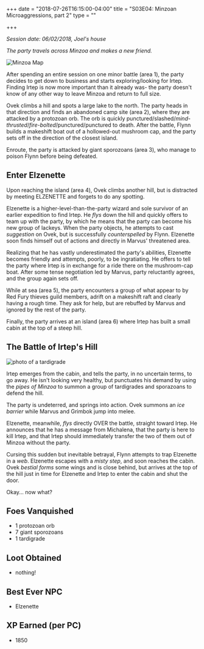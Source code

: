 +++
date = "2018-07-26T16:15:00-04:00"
title = "S03E04: Minzoan Microaggressions, part 2"
type = ""

+++

_Session date: 06/02/2018, Joel's house_

_The party travels across Minzoa and makes a new friend._

<!--more-->

![Minzoa Map](/uploads/session-304-map.png)

After spending an entire session on one minor battle (area 1), the party decides to get down to business and starts exploring/looking for Irtep. Finding Irtep is now more important than it already was- the party doesn't know of any other way to leave Minzoa and return to full size.

Ovek climbs a hill and spots a large lake to the north. The party heads in that direction and finds an abandoned camp site (area 2), where they are attacked by a protozoan orb. The orb is quickly punctured/slashed/_mind-thrusted_/_fire-bolted_/punctured/punctured to death.  After the battle, Flynn builds a makeshift boat out of a hollowed-out mushroom cap, and the party sets off in the direction of the closest island.

Enroute, the party is attacked by giant sporozoans (area 3), who manage to poison Flynn before being defeated. 

## Enter Elzenette

Upon reaching the island (area 4), Ovek climbs another hill, but is distracted by meeting ELZENETTE and forgets to do any spotting. 

Elzenette is a higher-level-than-the-party wizard and sole survivor of an earlier expedition to find Irtep. He _flys_ down the hill and quickly offers to team up with the party, by which he means that the party can become his new group of lackeys. When the party objects, he attempts to cast _suggestion_ on Ovek, but is successfully _counterspelled_ by Flynn. Elzenette soon finds himself out of actions and directly in Marvus' threatened area. 

Realizing that he has vastly underestimated the party's abilities, Elzenette becomes friendly and attempts, poorly, to be ingratiating. He offers to tell the party where Irtep is in exchange for a ride there on the mushroom-cap boat. After some tense negotiation led by Marvus, party reluctantly agrees, and the group again sets off.

While at sea (area 5), the party encounters a group of what appear to by Red Fury thieves guild members, adrift on a makeshift raft and clearly having a rough time. They ask for help, but are rebuffed by Marvus and ignored by the rest of the party.

Finally, the party arrives at an island (area 6) where Irtep has built a small cabin at the top of a steep hill. 

## The Battle of Irtep's Hill

![photo of a tardigrade](/uploads/tardigrade.png)

Irtep emerges from the cabin, and tells the party, in no uncertain terms, to go away. He isn't looking very healthy, but punctuates his demand by using the _pipes of Minzoa_ to summon a group of tardigrades and sporazoans to defend the hill.

The party is undeterred, and springs into action. Ovek summons an _ice barrier_ while Marvus and Grimbok jump into melee. 

Elzenette, meanwhile, _flys_ directly OVER the battle, straight toward Irtep. He announces that he has a message from Michalena, that the party is here to kill Irtep, and that Irtep should immediately transfer the two of them out of Minzoa without the party. 

Cursing this sudden but inevitable betrayal, Flynn attempts to trap Elzenette in a _web_. Elzenette escapes with a _misty step_, and soon reaches the cabin. Ovek _bestial forms_ some wings and is close behind, but arrives at the top of the hill just in time for Elzenette and Irtep to enter the cabin and shut the door.

Okay... now what?

## Foes Vanquished

* 1 protozoan orb
* 7 giant sporozoans
* 1 tardigrade

## Loot Obtained

* nothing!

## Best Ever NPC

* Elzenette

## XP Earned (per PC)

* 1850

